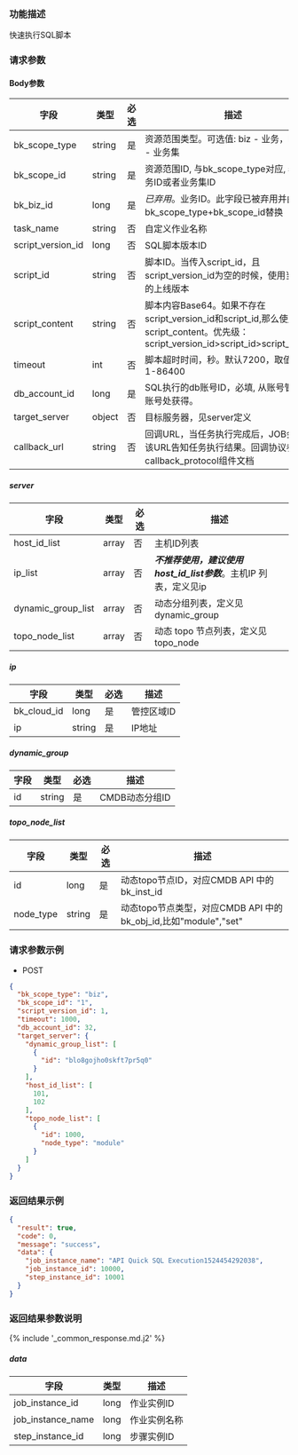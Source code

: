 ### 功能描述

快速执行SQL脚本

### 请求参数

#### Body参数

| 字段                | 类型     | 必选 | 描述                                                                                                            |
|-------------------|--------|----|---------------------------------------------------------------------------------------------------------------|
| bk_scope_type     | string | 是  | 资源范围类型。可选值: biz - 业务，biz_set - 业务集                                                                            |
| bk_scope_id       | string | 是  | 资源范围ID, 与bk_scope_type对应, 表示业务ID或者业务集ID                                                                       |
| bk_biz_id         | long   | 是  | *已弃用*。业务ID。此字段已被弃用并由字段bk_scope_type+bk_scope_id替换                                                             |
| task_name         | string | 否  | 自定义作业名称                                                                                                       |
| script_version_id | long   | 否  | SQL脚本版本ID                                                                                                     |
| script_id         | string | 否  | 脚本ID。当传入script_id，且script_version_id为空的时候，使用当前脚本的上线版本                                                         |
| script_content    | string | 否  | 脚本内容Base64。如果不存在script_version_id和script_id,那么使用script_content。优先级：script_version_id>script_id>script_content |
| timeout           | int    | 否  | 脚本超时时间，秒。默认7200，取值范围1-86400                                                                                   |
| db_account_id     | long   | 是  | SQL执行的db账号ID，必填, 从账号管理-DB账号处获得。                                                                               |
| target_server     | object | 否  | 目标服务器，见server定义                                                                                               |
| callback_url      | string | 否  | 回调URL，当任务执行完成后，JOB会调用该URL告知任务执行结果。回调协议参考callback_protocol组件文档                                                 |

##### server

| 字段                 | 类型    | 必选 | 描述                                           |
|--------------------|-------|----|----------------------------------------------|
| host_id_list       | array | 否  | 主机ID列表                                       |
| ip_list            | array | 否  | ***不推荐使用，建议使用host_id_list参数***。主机IP 列表，定义见ip |
| dynamic_group_list | array | 否  | 动态分组列表，定义见dynamic_group                      |
| topo_node_list     | array | 否  | 动态 topo 节点列表，定义见topo_node                    |

##### ip

| 字段          | 类型     | 必选 | 描述     |
|-------------|--------|----|--------|
| bk_cloud_id | long   | 是  | 管控区域ID |
| ip          | string | 是  | IP地址   |

##### dynamic_group

| 字段 | 类型     | 必选 | 描述         |
|----|--------|----|------------|
| id | string | 是  | CMDB动态分组ID |

##### topo_node_list

| 字段        | 类型     | 必选 | 描述                                                  |
|-----------|--------|----|-----------------------------------------------------|
| id        | long   | 是  | 动态topo节点ID，对应CMDB API 中的 bk_inst_id                 |
| node_type | string | 是  | 动态topo节点类型，对应CMDB API 中的 bk_obj_id,比如"module","set" |

### 请求参数示例

- POST

```json
{
  "bk_scope_type": "biz",
  "bk_scope_id": "1",
  "script_version_id": 1,
  "timeout": 1000,
  "db_account_id": 32,
  "target_server": {
    "dynamic_group_list": [
      {
        "id": "blo8gojho0skft7pr5q0"
      }
    ],
    "host_id_list": [
      101,
      102
    ],
    "topo_node_list": [
      {
        "id": 1000,
        "node_type": "module"
      }
    ]
  }
}
```

### 返回结果示例

```json
{
  "result": true,
  "code": 0,
  "message": "success",
  "data": {
    "job_instance_name": "API Quick SQL Execution1524454292038",
    "job_instance_id": 10000,
    "step_instance_id": 10001
  }
}
```

### 返回结果参数说明

{% include '_common_response.md.j2' %}

##### data

| 字段                | 类型   | 描述     |
|-------------------|------|--------|
| job_instance_id   | long | 作业实例ID |
| job_instance_name | long | 作业实例名称 |
| step_instance_id  | long | 步骤实例ID |

